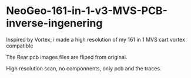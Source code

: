 # NeoGeo-161-in-1-v3-MVS-PCB-inverse-ingenering
Inspired by Vortex, i made a high resolution of my 161 in 1 MVS cart vortex compatible 

The Rear pcb images files are fliped from original.

High resolution scan, no componnents, only pcb and the traces.
